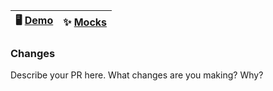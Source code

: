   🖥 [Demo][pr-app] | ✨ [Mocks][mockup]
|:-----------------:|:------------------:|

### Changes

Describe your PR here. What changes are you making? Why?


[pr-app]: #link "PR App"
[mockup]: #link "Mockup"
